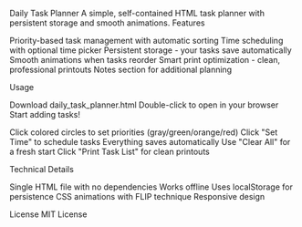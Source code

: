 Daily Task Planner
A simple, self-contained HTML task planner with persistent storage and smooth animations.
Features

Priority-based task management with automatic sorting
Time scheduling with optional time picker
Persistent storage - your tasks save automatically
Smooth animations when tasks reorder
Smart print optimization - clean, professional printouts
Notes section for additional planning

Usage

Download daily_task_planner.html
Double-click to open in your browser
Start adding tasks!


Click colored circles to set priorities (gray/green/orange/red)
Click "Set Time" to schedule tasks
Everything saves automatically
Use "Clear All" for a fresh start
Click "Print Task List" for clean printouts

Technical Details

Single HTML file with no dependencies
Works offline
Uses localStorage for persistence
CSS animations with FLIP technique
Responsive design

License
MIT License
